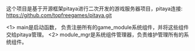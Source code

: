 这个项目是基于开源框架pitaya进行二次开发的游戏服务器项目，pitaya连接: https://github.com/topfreegames/pitaya.git

<1> main是启动函数， 负责注册所有的game_module系统组件，并将这些组件交给pitaya管理。
<2> module_mgr是系统组件管理器，负责维护管理所有的系统组件。